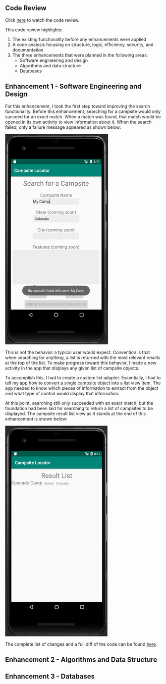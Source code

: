 ## Code Review

Click [here](./Media/CodeReview.html) to watch the code review.

This code review highlights:
1. The existing functionality before any enhancements were applied
2. A code analysis focusing on structure, logic, efficiency, security, and documentation.
3. The three enhancements that were planned in the following areas:
	- Software engineering and design
	- Algorithms and data structure
	- Databases

## Enhancement 1 - Software Engineering and Design

For this enhancement, I took the first step toward improving the search functionality. Before this enhancement, searching for a campsite would only succeed for an exact match. When a match was found, that match would be opened in its own activity to view information about it. When the search failed, only a failure message appeared as shown below:

![Old Search Failure](https://raw.githubusercontent.com/SmaugOfErebor/SmaugOfErebor.github.io/master/Media/OldSearchFail.png)

This is not the behavior a typical user would expect. Convention is that when searching for anything, a list is returned with the most relevant results at the top of the list. To make progress toward this behavior, I made a new activity in the app that displays any given list of campsite objects.

To accomplish this, I had to create a custom list adapter. Essentially, I had to tell my app how to convert a single campsite object into a list view item. The app needed to know which pieces of information to extract from the object and what type of control would display that information.

At this point, searching still only succeeded with an exact match, but the foundation had been laid for searching to return a list of campsites to be displayed. The campsite result list view as it stands at the end of this enhancement is shown below:

![New Search Success](https://raw.githubusercontent.com/SmaugOfErebor/SmaugOfErebor.github.io/master/Media/NewSearchSuccess.png)

The complete list of changes and a full diff of the code can be found [here](https://github.com/SmaugOfErebor/CampsiteLocator/commit/f10ca31b90846a4cee252e6713d31cf5352ba210).

## Enhancement 2 - Algorithms and Data Structure

## Enhancement 3 - Databases